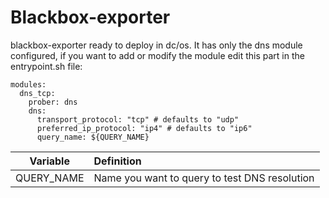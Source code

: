 # Blackbox-exporter
blackbox-exporter ready to deploy in dc/os.
It has only the dns module configured, if you want to add or modify the module edit this part in the entrypoint.sh file:

```
modules:
  dns_tcp:
    prober: dns
    dns:
      transport_protocol: "tcp" # defaults to "udp"
      preferred_ip_protocol: "ip4" # defaults to "ip6"
      query_name: ${QUERY_NAME}
```

| Variable | Definition |
|-------------------|:--------------|
| QUERY_NAME    | Name you want to query to test DNS resolution        |

